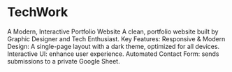 # TechWork
A Modern, Interactive Portfolio Website A clean, portfolio website built by Graphic Designer and Tech Enthusiast. Key Features:  Responsive &amp; Modern Design: A single-page layout with a dark theme, optimized for all devices. Interactive UI: enhance user experience.  Automated Contact Form: sends submissions to a private Google Sheet.
